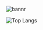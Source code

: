 
![bannr](https://github.com/user-attachments/assets/1dc4d7a0-04c0-4af5-9e81-2a57c84f7d73)

![Top Langs](https://github-readme-stats.vercel.app/api/top-langs/?beratgdlk=beratgdlk&theme=tokyonight)
